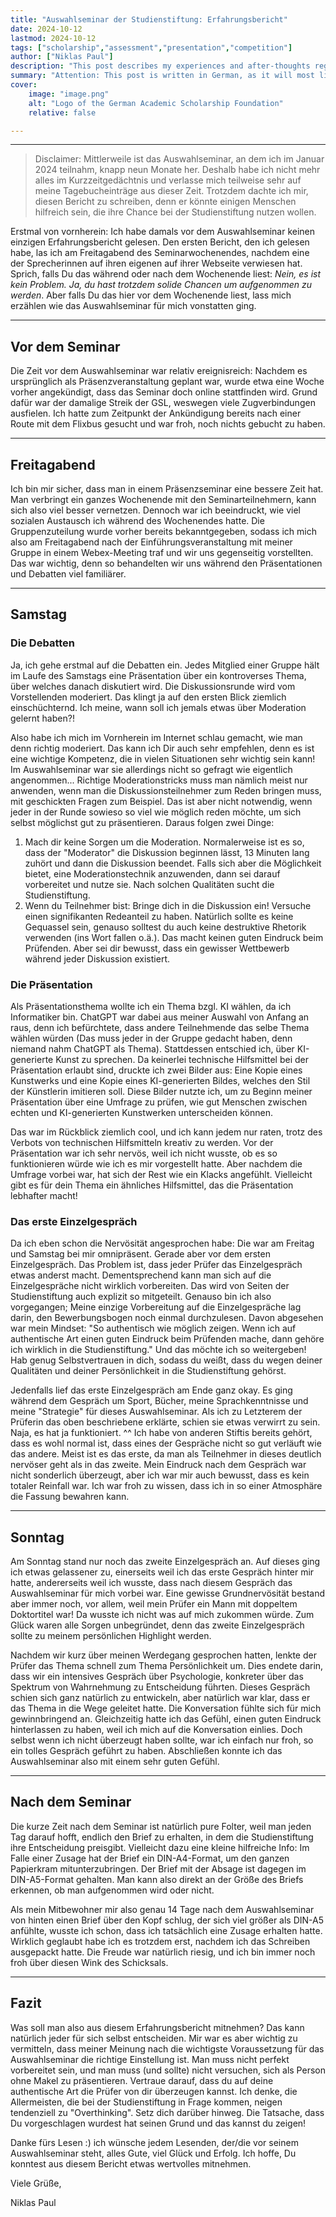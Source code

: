 ```yaml
---
title: "Auswahlseminar der Studienstiftung: Erfahrungsbericht" 
date: 2024-10-12
lastmod: 2024-10-12
tags: ["scholarship","assessment","presentation","competition"]
author: ["Niklas Paul"]
description: "This post describes my experiences and after-thoughts regarding my participation at a selective seminar of the German Academic Scholarship Foundation." 
summary: "Attention: This post is written in German, as it will most likely only concern an audience with proficiency in German.<br>In diesem Beitrag schreibe ich über die Erfahrungen während meines Auswahlseminars für die Studienstiftung, welches ich erfolgreich absolvierte." 
cover:
    image: "image.png"
    alt: "Logo of the German Academic Scholarship Foundation"
    relative: false

---
```


***

> Disclaimer: Mittlerweile ist das Auswahlseminar, an dem ich im Januar 2024 teilnahm, knapp neun Monate her. Deshalb habe ich nicht mehr alles im Kurzzeitgedächtnis und verlasse mich teilweise sehr auf meine Tagebucheinträge aus dieser Zeit. Trotzdem dachte ich mir, diesen Bericht zu schreiben, denn er könnte einigen Menschen hilfreich sein, die ihre Chance bei der Studienstiftung nutzen wollen.

Erstmal von vornherein: Ich habe damals vor dem Auswahlseminar keinen einzigen Erfahrungsbericht gelesen. Den ersten Bericht, den ich gelesen habe, las ich am Freitagabend des Seminarwochenendes, nachdem eine der Sprecherinnen auf ihren eigenen auf ihrer Webseite verwiesen hat. Sprich, falls Du das während oder nach dem Wochenende liest: *Nein, es ist kein Problem. Ja, du hast trotzdem solide Chancen um aufgenommen zu werden*. Aber falls Du das hier vor dem Wochenende liest, lass mich erzählen wie das Auswahlseminar für mich vonstatten ging.

***

## Vor dem Seminar
Die Zeit vor dem Auswahlseminar war relativ ereignisreich: Nachdem es ursprünglich als Präsenzveranstaltung geplant war, wurde etwa eine Woche vorher angekündigt, dass das Seminar doch online stattfinden wird. Grund dafür war der damalige Streik der GSL, weswegen viele Zugverbindungen ausfielen. Ich hatte zum Zeitpunkt der Ankündigung bereits nach einer Route mit dem Flixbus gesucht und war froh, noch nichts gebucht zu haben.

***

## Freitagabend
Ich bin mir sicher, dass man in einem Präsenzseminar eine bessere Zeit hat. Man verbringt ein ganzes Wochenende mit den Seminarteilnehmern, kann sich also viel besser vernetzen. Dennoch war ich beeindruckt, wie viel sozialen Austausch ich während des Wochenendes hatte. Die Gruppenzuteilung wurde vorher bereits bekanntgegeben, sodass ich mich also am Freitagabend nach der Einführungsveranstaltung mit meiner Gruppe in einem Webex-Meeting traf und wir uns gegenseitig vorstellten. Das war wichtig, denn so behandelten wir uns während den Präsentationen und Debatten viel familiärer.

***

## Samstag
### Die Debatten
Ja, ich gehe erstmal auf die Debatten ein. Jedes Mitglied einer Gruppe hält im Laufe des Samstags eine Präsentation über ein kontroverses Thema, über welches danach diskutiert wird. Die Diskussionsrunde wird vom Vorstellenden moderiert. Das klingt ja auf den ersten Blick ziemlich einschüchternd. Ich meine, wann soll ich jemals etwas über Moderation gelernt haben?! 

Also habe ich mich im Vornherein im Internet schlau gemacht, wie man denn richtig moderiert. Das kann ich Dir auch sehr empfehlen, denn es ist eine wichtige Kompetenz, die in vielen Situationen sehr wichtig sein kann! Im Auswahlseminar war sie allerdings nicht so gefragt wie eigentlich angenommen... Richtige Moderationstricks muss man nämlich meist nur anwenden, wenn man die Diskussionsteilnehmer zum Reden bringen muss, mit geschickten Fragen zum Beispiel. Das ist aber nicht notwendig, wenn jeder in der Runde sowieso so viel wie möglich reden möchte, um sich selbst möglichst gut zu präsentieren. Daraus folgen zwei Dinge:
1. Mach dir keine Sorgen um die Moderation. Normalerweise ist es so, dass der "Moderator" die Diskussion beginnen lässt, 13 Minuten lang zuhört und dann die Diskussion beendet. Falls sich aber die Möglichkeit bietet, eine Moderationstechnik anzuwenden, dann sei darauf vorbereitet und nutze sie. Nach solchen Qualitäten sucht die Studienstiftung.
2. Wenn du Teilnehmer bist: Bringe dich in die Diskussion ein! Versuche einen signifikanten Redeanteil zu haben. Natürlich sollte es keine Gequassel sein, genauso solltest du auch keine destruktive Rhetorik verwenden (ins Wort fallen o.ä.). Das macht keinen guten Eindruck beim Prüfenden. Aber sei dir bewusst, dass ein gewisser Wettbewerb während jeder Diskussion existiert.

### Die Präsentation
Als Präsentationsthema wollte ich ein Thema bzgl. KI wählen, da ich Informatiker bin. ChatGPT war dabei aus meiner Auswahl von Anfang an raus, denn ich befürchtete, dass andere Teilnehmende das selbe Thema wählen würden (Das muss jeder in der Gruppe gedacht haben, denn niemand nahm ChatGPT als Thema). Stattdessen entschied ich, über KI-generierte Kunst zu sprechen. Da keinerlei technische Hilfsmittel bei der Präsentation erlaubt sind, druckte ich zwei Bilder aus: Eine Kopie eines Kunstwerks und eine Kopie eines KI-generierten Bildes, welches den Stil der Künstlerin imitieren soll. Diese Bilder nutzte ich, um zu Beginn meiner Präsentation über eine Umfrage zu prüfen, wie gut Menschen zwischen echten und KI-generierten Kunstwerken unterscheiden können. 

Das war im Rückblick ziemlich cool, und ich kann jedem nur raten, trotz des Verbots von technischen Hilfsmitteln kreativ zu werden. Vor der Präsentation war ich sehr nervös, weil ich nicht wusste, ob es so funktionieren würde wie ich es mir vorgestellt hatte. Aber nachdem die Umfrage vorbei war, hat sich der Rest wie ein Klacks angefühlt. Vielleicht gibt es für dein Thema ein ähnliches Hilfsmittel, das die Präsentation lebhafter macht!

### Das erste Einzelgespräch
Da ich eben schon die Nervösität angesprochen habe: Die war am Freitag und Samstag bei mir omnipräsent. Gerade aber vor dem ersten Einzelgespräch. Das Problem ist, dass jeder Prüfer das Einzelgespräch etwas anderst macht. Dementsprechend kann man sich auf die Einzelgespräche nicht wirklich vorbereiten. Das wird von Seiten der Studienstiftung auch explizit so mitgeteilt. Genauso bin ich also vorgegangen; Meine einzige Vorbereitung auf die Einzelgespräche lag darin, den Bewerbungsbogen noch einmal durchzulesen. Davon abgesehen war mein Mindset: "So authentisch wie möglich zeigen. Wenn ich auf authentische Art einen guten Eindruck beim Prüfenden mache, dann gehöre ich wirklich in die Studienstiftung." Und das möchte ich so weitergeben! Hab genug Selbstvertrauen in dich, sodass du weißt, dass du wegen deiner Qualitäten und deiner Persönlichkeit in die Studienstiftung gehörst.

Jedenfalls lief das erste Einzelgespräch am Ende ganz okay. Es ging während dem Gespräch um Sport, Bücher, meine Sprachkenntnisse und meine "Strategie" für dieses Auswahlseminar. Als ich zu Letzterem der Prüferin das oben beschriebene erklärte, schien sie etwas verwirrt zu sein. Naja, es hat ja funktioniert. ^^
Ich habe von anderen Stiftis bereits gehört, dass es wohl normal ist, dass eines der Gespräche nicht so gut verläuft wie das andere. Meist ist es das erste, da man als Teilnehmer in dieses deutlich nervöser geht als in das zweite. Mein Eindruck nach dem Gespräch war nicht sonderlich überzeugt, aber ich war mir auch bewusst, dass es kein totaler Reinfall war. Ich war froh zu wissen, dass ich in so einer Atmosphäre die Fassung bewahren kann.

***

## Sonntag
Am Sonntag stand nur noch das zweite Einzelgespräch an. Auf dieses ging ich etwas gelassener zu, einerseits weil ich das erste Gespräch hinter mir hatte, andererseits weil ich wusste, dass nach diesem Gespräch das Auswahlseminar für mich vorbei war. Eine gewisse Grundnervösität bestand aber immer noch, vor allem, weil mein Prüfer ein Mann mit doppeltem Doktortitel war! Da wusste ich nicht was auf mich zukommen würde. Zum Glück waren alle Sorgen unbegründet, denn das zweite Einzelgespräch sollte zu meinem persönlichen Highlight werden.

Nachdem wir kurz über meinen Werdegang gesprochen hatten, lenkte der Prüfer das Thema schnell zum Thema Persönlichkeit um. Dies endete darin, dass wir ein intensives Gespräch über Psychologie, konkreter über das Spektrum von Wahrnehmung zu Entscheidung führten. Dieses Gespräch schien sich ganz natürlich zu entwickeln, aber natürlich war klar, dass er das Thema in die Wege geleitet hatte. Die Konversation fühlte sich für mich gewinnbringend an. Gleichzeitig hatte ich das Gefühl, einen guten Eindruck hinterlassen zu haben, weil ich mich auf die Konversation einlies. Doch selbst wenn ich nicht überzeugt haben sollte, war ich einfach nur froh, so ein tolles Gespräch geführt zu haben. Abschließen konnte ich das Auswahlseminar also mit einem sehr guten Gefühl.

***

## Nach dem Seminar
Die kurze Zeit nach dem Seminar ist natürlich pure Folter, weil man jeden Tag darauf hofft, endlich den Brief zu erhalten, in dem die Studienstiftung ihre Entscheidung preisgibt. Vielleicht dazu eine kleine hilfreiche Info: Im Falle einer Zusage hat der Brief ein DIN-A4-Format, um den ganzen Papierkram mitunterzubringen. Der Brief mit der Absage ist dagegen im DIN-A5-Format gehalten. Man kann also direkt an der Größe des Briefs erkennen, ob man aufgenommen wird oder nicht.

Als mein Mitbewohner mir also genau 14 Tage nach dem Auswahlseminar von hinten einen Brief über den Kopf schlug, der sich viel größer als DIN-A5 anfühlte, wusste ich schon, dass ich tatsächlich eine Zusage erhalten hatte. Wirklich geglaubt habe ich es trotzdem erst, nachdem ich das Schreiben ausgepackt hatte. Die Freude war natürlich riesig, und ich bin immer noch froh über diesen Wink des Schicksals.

***

## Fazit
Was soll man also aus diesem Erfahrungsbericht mitnehmen? Das kann natürlich jeder für sich selbst entscheiden. Mir war es aber wichtig zu vermitteln, dass meiner Meinung nach die wichtigste Voraussetzung für das Auswahlseminar die richtige Einstellung ist. Man muss nicht perfekt vorbereitet sein, und man muss (und sollte) nicht versuchen, sich als Person ohne Makel zu präsentieren. Vertraue darauf, dass du auf deine authentische Art die Prüfer von dir überzeugen kannst. Ich denke, die Allermeisten, die bei der Studienstiftung in Frage kommen, neigen tendenziell zu "Overthinking". Setz dich darüber hinweg. Die Tatsache, dass Du vorgeschlagen wurdest hat seinen Grund und das kannst du zeigen!

Danke fürs Lesen :) ich wünsche jedem Lesenden, der/die vor seinem Auswahlseminar steht, alles Gute, viel Glück und Erfolg. Ich hoffe, Du konntest aus diesem Bericht etwas wertvolles mitnehmen.


Viele Grüße,

Niklas Paul